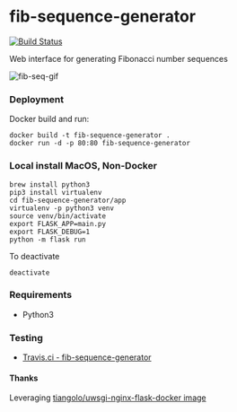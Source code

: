 # fib-sequence-generator
[![Build Status](https://travis-ci.org/sepulworld/fib-sequence-generator.svg)](https://travis-ci.org/sepulworld/fib-sequence-generator)

Web interface for generating Fibonacci number sequences

![fib-seq-gif](https://user-images.githubusercontent.com/538171/32931738-b2dd7260-cb1a-11e7-8b43-adaa0821361e.gif)

### Deployment

Docker build and run:

```
docker build -t fib-sequence-generator .
docker run -d -p 80:80 fib-sequence-generator
```

### Local install MacOS, Non-Docker

```
brew install python3
pip3 install virtualenv
cd fib-sequence-generator/app
virtualenv -p python3 venv
source venv/bin/activate
export FLASK_APP=main.py
export FLASK_DEBUG=1
python -m flask run
```

To deactivate

```
deactivate
```

### Requirements

* Python3

### Testing

- [Travis.ci - fib-sequence-generator](https://travis-ci.org/sepulworld/fib-sequence-generator)

#### Thanks

Leveraging [tiangolo/uwsgi-nginx-flask-docker image](https://github.com/tiangolo/uwsgi-nginx-flask-docker)
